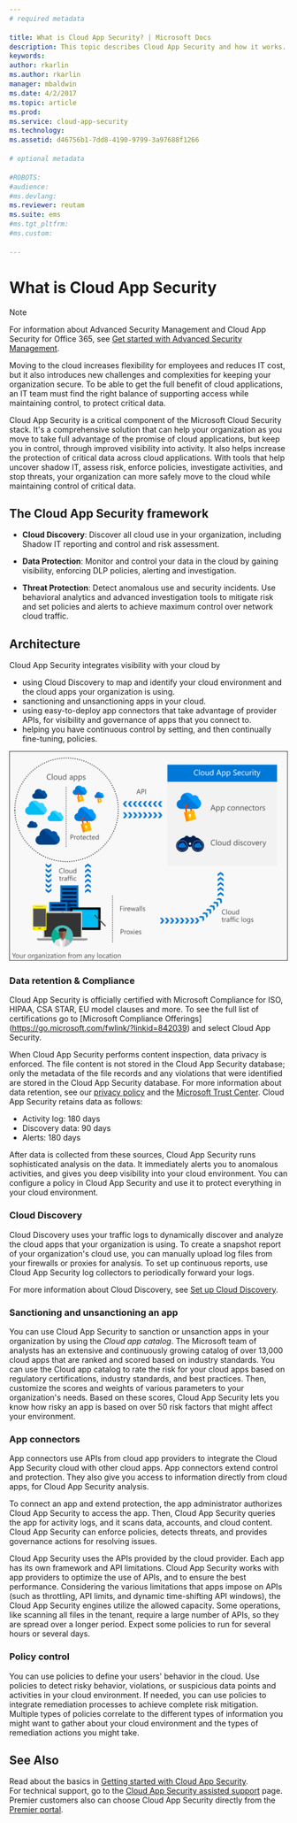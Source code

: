 ```yaml
---
# required metadata

title: What is Cloud App Security? | Microsoft Docs
description: This topic describes Cloud App Security and how it works.
keywords:
author: rkarlin
ms.author: rkarlin
manager: mbaldwin
ms.date: 4/2/2017
ms.topic: article
ms.prod:
ms.service: cloud-app-security
ms.technology:
ms.assetid: d46756b1-7dd8-4190-9799-3a97688f1266

# optional metadata

#ROBOTS:
#audience:
#ms.devlang:
ms.reviewer: reutam
ms.suite: ems
#ms.tgt_pltfrm:
#ms.custom:

---
```

# What is Cloud App Security

> [!NOTE]
> For information about Advanced Security Management and Cloud App Security for Office 365, see [Get started with Advanced Security Management](https://support.office.com/article/Get-started-with-Advanced-Management-Security-d9ee4d67-f2b3-42b4-9c9e-c4529904990a).

Moving to the cloud increases flexibility for employees and reduces IT cost, but it also introduces new challenges and complexities for keeping your organization secure. To be able to get the full benefit of cloud applications, an IT team must find the right balance of supporting access while maintaining control, to protect critical data.  

Cloud App Security is a critical component of the Microsoft Cloud Security stack. It's a comprehensive solution that can help your organization as you move to take full advantage of the promise of cloud applications, but keep you in control, through improved visibility into activity. It also helps increase the protection of critical data across cloud applications. With tools that help uncover shadow IT, assess risk, enforce policies, investigate activities, and stop threats, your organization can more safely move to the cloud while maintaining control of critical data. 

## The Cloud App Security framework  

- **Cloud Discovery**: Discover all cloud use in your organization, including Shadow IT reporting and control and risk assessment.
    
- **Data Protection**: Monitor and control your data in the cloud by gaining visibility, enforcing DLP policies, alerting and investigation. 
    
- **Threat Protection**: Detect anomalous use and security incidents. Use behavioral analytics and advanced investigation tools to mitigate risk and set policies and alerts to achieve maximum control over network cloud traffic.

## Architecture  

Cloud App Security integrates visibility with your cloud by  

-   using Cloud Discovery to map and identify your cloud environment and the cloud apps your organization is using.
-   sanctioning and unsanctioning apps in your cloud.  
-   using easy-to-deploy app connectors that take advantage of provider APIs, for visibility and governance of apps that you connect to.  
-   helping you have continuous control by setting, and then continually fine-tuning, policies.  

![Cloud App Security architecture diagram](./media/architecture.png)  

### Data retention & Compliance

Cloud App Security is officially certified with Microsoft Compliance for ISO, HIPAA, CSA STAR, EU model clauses and more. To see the full list of certifications go to [Microsoft Compliance Offerings] (https://go.microsoft.com/fwlink/?linkid=842039) and select Cloud App Security.  

When Cloud App Security performs content inspection, data privacy is enforced. The file content is not stored in the Cloud App Security database; only the metadata of the file records and any violations that were identified are stored in the Cloud App Security database. For more information about data retention, see our [privacy policy](http://go.microsoft.com/fwlink/?LinkId=512132) and the [Microsoft Trust Center](https://www.microsoft.com/TrustCenter/Privacy/You-are-in-control-of-your-data).
Cloud App Security retains data as follows: 
 
- Activity log: 180 days 
- Discovery data: 90 days 
- Alerts: 180 days 

After data is collected from these sources, Cloud App Security runs sophisticated analysis on the data. It immediately alerts you to anomalous activities, and gives you deep visibility into your cloud environment. You can configure a policy in Cloud App Security and use it to protect everything in your cloud environment.  

### Cloud Discovery  

Cloud Discovery uses your traffic logs to dynamically discover and analyze the cloud apps that your organization is using. To create a snapshot report of your organization's cloud use, you can manually upload log files from your firewalls or proxies for analysis. To set up continuous reports, use Cloud App Security log collectors to periodically forward your logs.  

For more information about Cloud Discovery, see [Set up Cloud Discovery](set-up-cloud-discovery.md).

### Sanctioning and unsanctioning an app  

You can use Cloud App Security to sanction or unsanction apps in your organization by using the *Cloud app catalog*. The Microsoft team of analysts has an extensive and continuously growing catalog of over 13,000 cloud apps that are ranked and scored based on industry standards. You can use the Cloud app catalog to rate the risk for your cloud apps based on regulatory certifications, industry standards, and best practices. Then, customize the scores and weights of various parameters to your organization's needs. Based on these scores, Cloud App Security lets you know how risky an app is based on over 50 risk factors that might affect your environment.  

### App connectors  
App connectors use APIs from cloud app providers to integrate the Cloud App Security cloud with other cloud apps. App connectors extend control and protection. They also give you access to information directly from cloud apps, for Cloud App Security analysis.  

To connect an app and extend protection, the app administrator authorizes Cloud App Security to access the app. Then, Cloud App Security queries the app for activity logs, and it scans data, accounts, and cloud content. Cloud App Security can enforce policies, detects threats, and provides governance actions for resolving issues.  

Cloud App Security uses the APIs provided by the cloud provider. Each app has its own framework and API limitations. Cloud App Security works with app providers to optimize the use of APIs, and to ensure the best performance. Considering the various limitations that apps impose on APIs (such as throttling, API limits, and dynamic time-shifting API windows), the Cloud App Security engines utilize the allowed capacity. Some operations, like scanning all files in the tenant, require a large number of APIs, so they are spread over a longer period. Expect some policies to run for several hours or several days.  

### Policy control  

You can use policies to define your users' behavior in the cloud. Use policies to detect risky behavior, violations, or suspicious data points and activities in your cloud environment. If needed, you can use policies to integrate remediation processes to achieve complete risk mitigation. Multiple types of policies correlate to the different types of information you might want to gather about your cloud environment and the types of remediation actions you might take.  

## See Also  

Read about the basics in [Getting started with Cloud App Security](getting-started-with-cloud-app-security.md).    
For technical support, go to the [Cloud App Security assisted support](http://support.microsoft.com/oas/default.aspx?prid=16031) page.   
Premier customers also can choose Cloud App Security directly from the [Premier portal](https://premier.microsoft.com/).   
